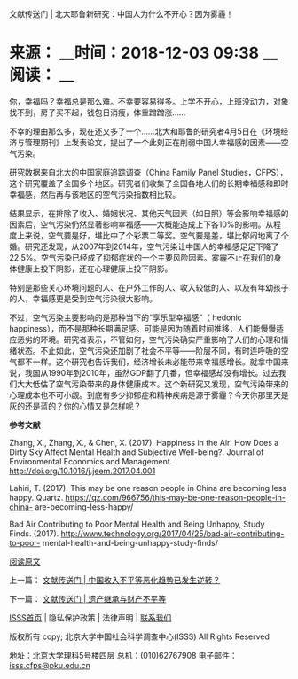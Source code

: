   文献传送门 | 北大耶鲁新研究：中国人为什么不开心？因为雾霾！

# 来源： __时间：2018-12-03 09:38 __阅读： __

你，幸福吗？幸福总是那么难。不幸要容易得多。上学不开心，上班没动力，对象找不到，房子买不起，钱包日消瘦，体重蹭蹭涨……



不幸的理由那么多，现在还又多了一个……北大和耶鲁的研究者4月5日在《环境经济与管理期刊》上发表论文，提出了一个此刻正在削弱中国人幸福感的因素——空气污染。



研究数据来自北大的中国家庭追踪调查（China Family Panel
Studies，CFPS），这个研究覆盖了全国多个地区。研究者们收集了全国各地人们的长期幸福感和即时幸福感，然后再与该地区的空气污染指数相比较。



结果显示，在排除了收入、婚姻状况、其他天气因素（如日照）等会影响幸福感的因素后，空气污染仍然显著影响幸福感——大概能造成上下各10%的影响。从程度上来说，空气要是好，堪比中了个彩票二等奖。空气要是差，堪比郁闷地离了个婚。研究还发现，从2007年到2014年，空气污染让中国人的幸福感足足下降了22.5%。空气污染已经成了抑郁症状的一个主要风险因素。雾霾不止在我们的身体健康上投下阴影，还在心理健康上投下阴影。



特别是那些关心环境问题的人、在户外工作的人、收入较低的人、以及有年幼孩子的人，幸福感更是受到空气污染很大影响。



不过，空气污染主要影响的是那种当下的“享乐型幸福感”（ hedonic
happiness），而不是那种长期满足感。可能是因为随着时间推移，人们能慢慢适应恶劣的环境。研究者表示，不管如何，空气污染确实严重影响了人们的心理和情绪状态。不止如此，空气污染还加剧了社会不平等——阶层不同，有时连呼吸的空气都不一样。这个研究也告诉我们，经济增长未必能带来幸福感增长。就拿中国来说，我国从1990年到2010年，虽然GDP翻了几番，但幸福感却没有增长。过去我们大大低估了空气污染带来的身体健康成本。这个新研究又发现，空气污染带来的心理成本也不可小觑。到底有多少抑郁症和精神疾病是源于雾霾？今天你那里天是灰的还是蓝的？你的心情又是怎样呢？





**参考文献**



Zhang, X., Zhang, X., & Chen, X. (2017). Happiness in the Air: How Does a
Dirty Sky Affect Mental Health and Subjective Well-being?. Journal of
Environmental Economics and Management.
http://doi.org/10.1016/j.jeem.2017.04.001



Lahiri, T. (2017). This may be one reason people in China are becoming less
happy. Quartz. https://qz.com/966756/this-may-be-one-reason-people-in-china-
are-becoming-less-happy/



Bad Air Contributing to Poor Mental Health and Being Unhappy, Study Finds.
(2017). http://www.technology.org/2017/04/25/bad-air-contributing-to-poor-
mental-health-and-being-unhappy-study-finds/



[阅读原文](https://mp.weixin.qq.com/s/uGe6DCOCeDF_w7FEB6drZA)

上一篇： [文献传送门 | 中国收入不平等恶化趋势已发生逆转？ ](1295914.htm)

下一篇： [文献传送门 | 遗产继承与财产不平等](1295916.htm)

[ISSS首页](http://www.isss.pku.edu.cn/) | 隐私保护政策 | 法律声明 |
[联系我们](../../lxwm/index.htm)

版权所有 copy; 北京大学中国社会科学调查中心(ISSS) All Rights Reserved

地址：北京大学理科5号楼四层 总机：(010)62767908 电子邮件：isss.cfps@pku.edu.cn

